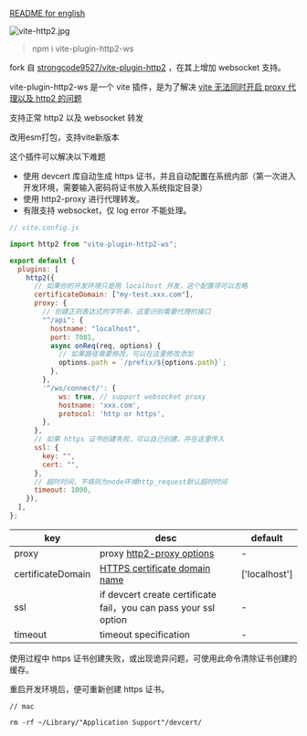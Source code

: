 [README for english](https://github.com/YujiaCheng1996/vite-plugin-http2/blob/master/README-en.md)

![vite-http2.jpg](http://tva1.sinaimg.cn/large/005KcNyUly1gzhr1ei0b4j30gj04hjrg.jpg)

> npm i vite-plugin-http2-ws

fork 自 [strongcode9527/vite-plugin-http2](https://github.com/strongcode9527/vite-plugin-http2) ，在其上增加 websocket 支持。

vite-plugin-http2-ws 是一个 vite 插件，是为了解决 [vite 无法同时开启 proxy 代理以及 http2 的问题](https://github.com/vitejs/vite/issues/484)

支持正常 http2 以及 websocket 转发

改用esm打包，支持vite新版本

这个插件可以解决以下难题

- 使用 devcert 库自动生成 https 证书，并且自动配置在系统内部（第一次进入开发环境，需要输入密码将证书放入系统指定目录）
- 使用 http2-proxy 进行代理转发。
- 有限支持 websocket，仅 log error 不能处理。

```javascript
// vite.config.js

import http2 from "vite-plugin-http2-ws";

export default {
  plugins: [
    http2({
      // 如果你的开发环境只是用 localhost 开发，这个配置项可以忽略
      certificateDomain: ["my-test.xxx.com"],
      proxy: {
        // 创建正则表达式的字符串，这里识别需要代理的接口
        "^/api": {
          hostname: "localhost",
          port: 7001,
          async onReq(req, options) {
            // 如果路径需要修改，可以在这里修改添加
            options.path = `/prefix/${options.path}`;
          },
        },
        '^/ws/connect/': {
            ws: true, // support websocket proxy
            hostname: 'xxx.com',
            protocol: 'http or https',
        },
      },
      // 如果 https 证书创建失败，可以自己创建，并在这里传入
      ssl: {
        key: "",
        cert: "",
      },
      // 超时时间，不填则为node环境http_request默认超时时间
      timeout: 1000,
    }),
  ],
};
```

| key               | desc                                                                                        | default       |
| ----------------- | ------------------------------------------------------------------------------------------- | ------------- |
| proxy             | proxy [http2-proxy options](https://github.com/nxtedition/node-http2-proxy#options)         | -             |
| certificateDomain | [HTTPS certificate domain name](https://github.com/davewasmer/devcert#multiple-domains-san) | ['localhost'] |
| ssl               | if devcert create certificate fail，you can pass your ssl option                            | -             |
| timeout           | timeout specification                                                                       | -             |

使用过程中 https 证书创建失败，或出现诡异问题，可使用此命令清除证书创建的缓存。

重启开发环境后，便可重新创建 https 证书。

```
// mac

rm -rf ~/Library/"Application Support"/devcert/

```
